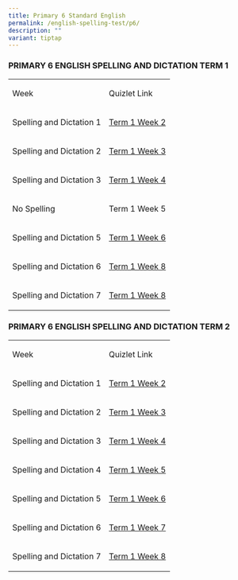 ```yaml
---
title: Primary 6 Standard English
permalink: /english-spelling-test/p6/
description: ""
variant: tiptap
---
```

<h3>PRIMARY 6 ENGLISH SPELLING AND DICTATION TERM 1</h3>
<table>
<tbody>
<tr>
<td rowspan="1" colspan="1">
<p>Week</p>
</td>
<td rowspan="1" colspan="1">
<p>Quizlet Link</p>
</td>
</tr>
<tr>
<td rowspan="1" colspan="1">
<p>Spelling and Dictation 1</p>
</td>
<td rowspan="1" colspan="1">
<p><a href="https://quizlet.com/_93pmxe?x=1jqt&amp;i=1c2gxb" rel="noopener noreferrer nofollow" target="_blank">Term 1 Week 2</a>
</p>
</td>
</tr>
<tr>
<td rowspan="1" colspan="1">
<p>Spelling and Dictation 2</p>
</td>
<td rowspan="1" colspan="1">
<p><a href="https://quizlet.com/_93po0p?x=1jqt&amp;i=1c2gxb" rel="noopener noreferrer nofollow" target="_blank">Term 1 Week 3</a>
</p>
</td>
</tr>
<tr>
<td rowspan="1" colspan="1">
<p>Spelling and Dictation 3</p>
</td>
<td rowspan="1" colspan="1">
<p><a href="https://quizlet.com/_93poo5?x=1jqt&amp;i=1c2gxb" rel="noopener noreferrer nofollow" target="_blank">Term 1 Week 4</a>
</p>
</td>
</tr>
<tr>
<td rowspan="1" colspan="1">
<p>No Spelling</p>
</td>
<td rowspan="1" colspan="1">
<p>Term 1 Week 5</p>
</td>
</tr>
<tr>
<td rowspan="1" colspan="1">
<p>Spelling and Dictation 5</p>
</td>
<td rowspan="1" colspan="1">
<p><a href="https://quizlet.com/_93ppod?x=1jqt&amp;i=1c2gxb" rel="noopener noreferrer nofollow" target="_blank">Term 1 Week 6</a>
</p>
</td>
</tr>
<tr>
<td rowspan="1" colspan="1">
<p>Spelling and Dictation 6</p>
</td>
<td rowspan="1" colspan="1">
<p><a href="https://quizlet.com/_93pq4q?x=1jqt&amp;i=1c2gxb" rel="noopener noreferrer nofollow" target="_blank">Term 1 Week 8</a>
</p>
</td>
</tr>
<tr>
<td rowspan="1" colspan="1">
<p>Spelling and Dictation 7</p>
</td>
<td rowspan="1" colspan="1">
<p><a href="https://quizlet.com/_93pqsh?x=1jqt&amp;i=1c2gxb" rel="noopener noreferrer nofollow" target="_blank">Term 1 Week 8</a>
</p>
</td>
</tr>
</tbody>
</table>
<h3>PRIMARY 6 ENGLISH SPELLING AND DICTATION TERM 2</h3>
<table>
<tbody>
<tr>
<td rowspan="1" colspan="1">
<p>Week</p>
</td>
<td rowspan="1" colspan="1">
<p>Quizlet Link</p>
</td>
</tr>
<tr>
<td rowspan="1" colspan="1">
<p>Spelling and Dictation 1</p>
</td>
<td rowspan="1" colspan="1">
<p><a href="https://quizlet.com/576224218/p6-el-term-2-spelling-dictation-1-flash-cards/?i=1c2gxb&amp;x=1jqt" rel="noopener noreferrer nofollow" target="_blank">Term 1 Week 2</a>
</p>
</td>
</tr>
<tr>
<td rowspan="1" colspan="1">
<p>Spelling and Dictation 2</p>
</td>
<td rowspan="1" colspan="1">
<p><a href="https://quizlet.com/576225125/p6-term-2-el-spelling-dictation-2-flash-cards/?i=1c2gxb&amp;x=1jqt" rel="noopener noreferrer nofollow" target="_blank">Term 1 Week 3</a>
</p>
</td>
</tr>
<tr>
<td rowspan="1" colspan="1">
<p>Spelling and Dictation 3</p>
</td>
<td rowspan="1" colspan="1">
<p><a href="https://quizlet.com/576225724/p6-term-2-el-spelling-dictation-3-flash-cards/?i=1c2gxb&amp;x=1jqt" rel="noopener noreferrer nofollow" target="_blank">Term 1 Week 4</a>
</p>
</td>
</tr>
<tr>
<td rowspan="1" colspan="1">
<p>Spelling and Dictation 4</p>
</td>
<td rowspan="1" colspan="1">
<p><a href="https://quizlet.com/576226219/p6-term-2-el-spelling-dictation-4-flash-cards/?i=1c2gxb&amp;x=1jqt" rel="noopener noreferrer nofollow" target="_blank">Term 1 Week 5</a>
</p>
</td>
</tr>
<tr>
<td rowspan="1" colspan="1">
<p>Spelling and Dictation 5</p>
</td>
<td rowspan="1" colspan="1">
<p><a href="https://quizlet.com/576226977/p6-term-2-el-spelling-dictation-5-flash-cards/?i=1c2gxb&amp;x=1jqt" rel="noopener noreferrer nofollow" target="_blank">Term 1 Week 6</a>
</p>
</td>
</tr>
<tr>
<td rowspan="1" colspan="1">
<p>Spelling and Dictation 6</p>
</td>
<td rowspan="1" colspan="1">
<p><a href="https://quizlet.com/576227538/p6-term-2-el-spelling-dictation-6-flash-cards/?i=1c2gxb&amp;x=1jqt" rel="noopener noreferrer nofollow" target="_blank">Term 1 Week 7</a>
</p>
</td>
</tr>
<tr>
<td rowspan="1" colspan="1">
<p>Spelling and Dictation 7</p>
</td>
<td rowspan="1" colspan="1">
<p><a href="https://quizlet.com/576228218/p6-term-2-el-spelling-dictation-7-flash-cards/?i=1c2gxb&amp;x=1jqt" rel="noopener noreferrer nofollow" target="_blank">Term 1 Week 8</a>
</p>
</td>
</tr>
</tbody>
</table>
<p></p>